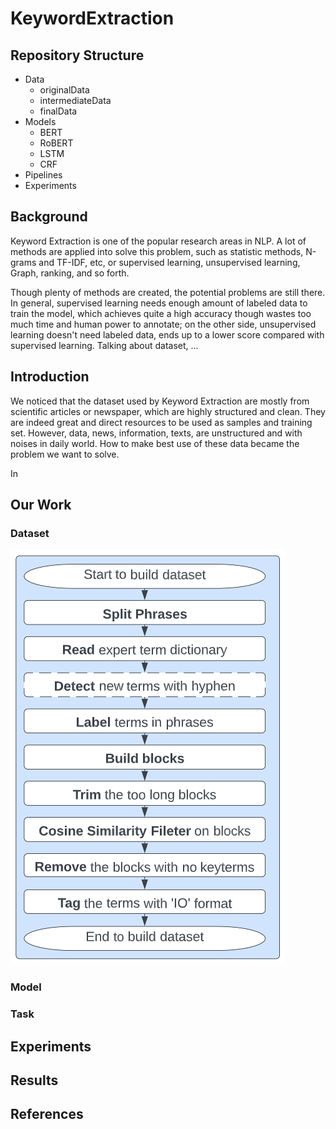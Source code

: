 # KeywordExtraction

## Repository Structure

- Data
  - originalData
  - intermediateData
  - finalData
- Models
  - BERT
  - RoBERT
  - LSTM
  - CRF
- Pipelines
- Experiments

## Background

Keyword Extraction is one of the popular research areas in NLP. A lot of methods are applied into solve this problem, such as statistic methods, N-grams and TF-IDF, etc, or supervised learning, unsupervised learning, Graph, ranking, and so forth.

Though plenty of methods are created, the potential problems are still there. In general, supervised learning needs enough amount of labeled data to train the model, which achieves quite a high accuracy though wastes too much time and human power to annotate; on the other side, unsupervised learning doesn't need labeled data, ends up to a lower score compared with supervised learning. Talking about dataset, ...

## Introduction

We noticed that the dataset used by Keyword Extraction are mostly from scientific articles or newspaper, which are highly structured and clean. They are indeed great and direct resources to be used as samples and training set. However, data, news, information, texts, are unstructured and with noises in daily world. How to make best use of these data became the problem we want to solve.

In 

## Our Work

### Dataset

![KeywordExtraction/pics/process_dataset.png](https://github.com/Fan5Shi/KeywordExtraction/blob/main/pics/process_dataset.png)

### Model


### Task


## Experiments

## Results

## References
